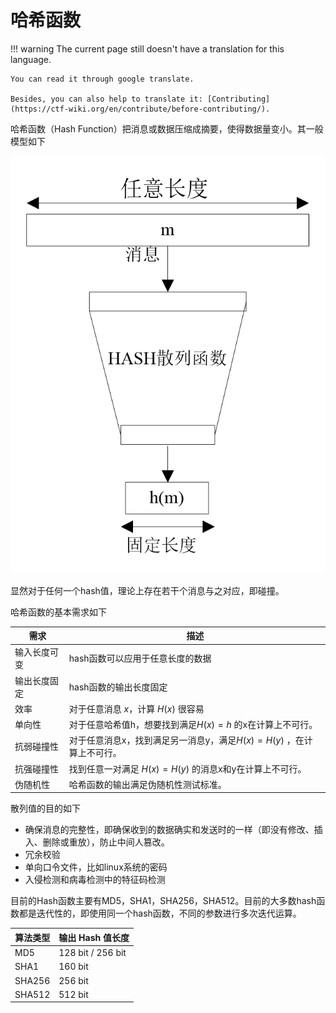 # 哈希函数
!!! warning
    The current page still doesn't have a translation for this language.

    You can read it through google translate.

    Besides, you can also help to translate it: [Contributing](https://ctf-wiki.org/en/contribute/before-contributing/).



哈希函数（Hash Function）把消息或数据压缩成摘要，使得数据量变小。其一般模型如下

![](./figure/hash.png)

显然对于任何一个hash值，理论上存在若干个消息与之对应，即碰撞。

哈希函数的基本需求如下

| 需求     | 描述                                       |
| ------ | ---------------------------------------- |
| 输入长度可变 | hash函数可以应用于任意长度的数据                       |
| 输出长度固定 | hash函数的输出长度固定                            |
| 效率     | 对于任意消息 $x$，计算 $H(x)$ 很容易                 |
| 单向性    | 对于任意哈希值h，想要找到满足$H(x)=h$ 的x在计算上不可行。       |
| 抗弱碰撞性  | 对于任意消息x，找到满足另一消息y，满足$H(x)=H(y)$ ，在计算上不可行。 |
| 抗强碰撞性  | 找到任意一对满足 $H(x)=H(y)$ 的消息x和y在计算上不可行。      |
| 伪随机性   | 哈希函数的输出满足伪随机性测试标准。                       |

散列值的目的如下

- 确保消息的完整性，即确保收到的数据确实和发送时的一样（即没有修改、插入、删除或重放），防止中间人篡改。
- 冗余校验
- 单向口令文件，比如linux系统的密码
- 入侵检测和病毒检测中的特征码检测

目前的Hash函数主要有MD5，SHA1，SHA256，SHA512。目前的大多数hash函数都是迭代性的，即使用同一个hash函数，不同的参数进行多次迭代运算。

| 算法类型   | 输出 Hash 值长度       |
| ------ | ----------------- |
| MD5    | 128 bit / 256 bit |
| SHA1   | 160 bit           |
| SHA256 | 256 bit           |
| SHA512 | 512 bit           |